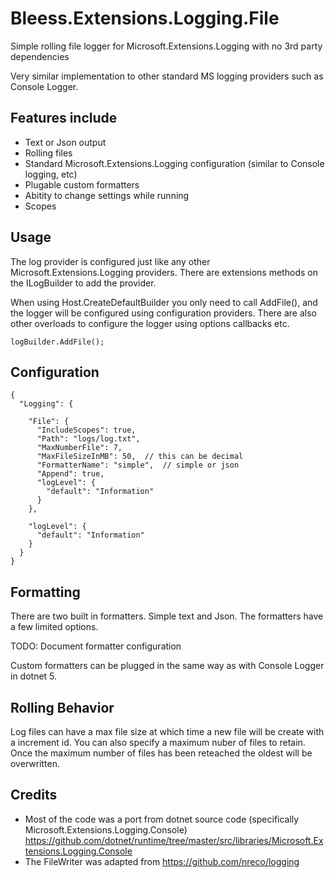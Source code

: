 # Bleess.Extensions.Logging.File
Simple rolling file logger for Microsoft.Extensions.Logging with no 3rd party dependencies

Very similar implementation to other standard MS logging providers such as Console Logger.

## Features include
- Text or Json output
- Rolling files 
- Standard Microsoft.Extensions.Logging configuration (similar to Console logging, etc)
- Plugable custom formatters
- Abitity to change settings while running
- Scopes

## Usage
 The log provider is configured just like any other Microsoft.Extensions.Logging providers.  There are extensions methods on the ILogBuilder to add the provider.
 
 When using Host.CreateDefaultBuilder you only need to call AddFile(), and the logger will be configured using configuration providers.  There are also other overloads to configure the logger using options callbacks etc.
 
 ```
 logBuilder.AddFile();
 ```
 
## Configuration

```
{
  "Logging": {

    "File": {
      "IncludeScopes": true,
      "Path": "logs/log.txt",
      "MaxNumberFile": 7,
      "MaxFileSizeInMB": 50,  // this can be decimal
      "FormatterName": "simple",  // simple or json
      "Append": true,
      "logLevel": {
        "default": "Information"
      }
    },

    "logLevel": {
      "default": "Information"
    }
  }
}

```

## Formatting
There are two built in formatters.  Simple text and Json.  The formatters have a few limited options.

TODO: Document formatter configuration

Custom formatters can be plugged in the same way as with Console Logger in dotnet 5.


## Rolling Behavior
 Log files can have a max file size at which time a new file will be create with a increment id.  You can also specify a maximum nuber of files to retain.  Once the maximum number of files has been reteached the oldest will be overwritten.

## Credits
 - Most of the code was a port from dotnet source code (specifically Microsoft.Extensions.Logging.Console) https://github.com/dotnet/runtime/tree/master/src/libraries/Microsoft.Extensions.Logging.Console
 - The FileWriter was adapted from https://github.com/nreco/logging
 
 
